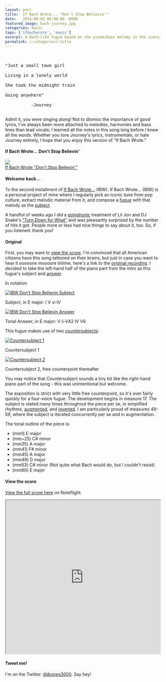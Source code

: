 ```yaml
---
layout: post
title:  If Bach Wrote... "Don't Stop Believin'"
date:   2014-08-02 00:00:00 -0600
featured_image: bach-journey.jpg
categories: music
tags: ['ifbachwrote', 'music']
excerpt: A Bach-like fugue based on the piano/bass melody in the iconic "Don't Stop Believin'" by Journey.  Recording, score and analysis within.
permalink: /:categories/:title
---
```


<pre><br><br>"Just a small town girl<br><br>Living in a lonely world<br><br>She took the midnight train<br><br>Going anywhere"<br><br>          -Journey<br><br></pre>
<p>Admit it, you were singing along! Not to dismiss the importance of good lyrics, I've always been more attached to melodies, harmonies and bass lines than lead vocals; I learned all the notes in this song long before I knew all the words. Whether you love Journey's lyrics, instrumentals, or hate Journey entirely, I hope that you enjoy this version of "If Bach Wrote."</p><h4>If Bach Wrote... Don't Stop Believin'</h4>
<p><a href="http://jdauriemma.com/audio/mp3/001IfBachWroteDontStopBelievin.mp3"><img src="http://cdn.flaticon.com/png/256/375.png"><br>If Bach Wrote "Don't Stop Believin'"</a>
</p><h4>Welcome back...</h4>
<p>To the second installment of <a href="http://jdauriemma.com/blog/tag/if-bach-wrote/">If Bach Wrote...</a> (IBW). If Bach Wrote... (IBW) is a personal project of mine where I regularly pick an iconic tune from pop culture, extract melodic material from it, and compose a <a href="http://en.wikipedia.org/wiki/Fugue">fugue</a> with that melody as the <a href="http://jan.ucc.nau.edu/tas3/fugueanatomy.html">subject</a>.</p>
<p>A handful of weeks ago I did a <a href="http://en.wikipedia.org/wiki/Polyphony">polyphonic</a> treatment of Lil Jon and DJ Snake's <a href="http://jdauriemma.com/blog/if-bach-wrote-turn-down-for-what/">"Turn Down for What"</a> and was pleasantly surprised by the number of hits it got. People more or less had nice things to say about it, too. So, if you listened: thank you!</p>
<h4>Original</h4>
<p>First, you may want to <a href="#score">view the score</a>. I'm convinced that all American citizens have this song tattooed on their brains, but just in case you want to hear it ooooone moooore tiiiiime, here's a link to the <a href="http://grooveshark.com/#!/s/Don+t+Stop+Believin/3WbLGn?src=5">original recording</a>. I decided to take the left-hand half of the piano part from the intro as this fugue's subject and <a href="http://jan.ucc.nau.edu/tas3/fugueanatomy.html">answer</a>.
</p><p>In notation:</p>
<a href="http://jdauriemma.com/blog/wp-content/uploads/2014/08/Screen-Shot-2014-08-01-at-5.15.57-PM.png"><img alt="IBW Don't Stop Believin Subject" src="http://jdauriemma.com/blog/wp-content/uploads/2014/08/Screen-Shot-2014-08-01-at-5.15.57-PM.png"></a><p>Subject, in E major: I V vi IV</p><p>
<a href="http://jdauriemma.com/blog/wp-content/uploads/2014/08/Screen-Shot-2014-08-01-at-5.16.18-PM.png"><img alt="IBW Don't Stop Believin Answer" class="size-full wp-image-494" src="http://jdauriemma.com/blog/wp-content/uploads/2014/08/Screen-Shot-2014-08-01-at-5.16.18-PM.png"></a></p><p>Tonal Answer, in E major: V ii-V42 IV V6</p>
<p>This fugue makes use of two <a href="http://jan.ucc.nau.edu/tas3/fugueanatomy.html">countersubjects</a>:</p>
<a href="http://jdauriemma.com/blog/wp-content/uploads/2014/08/Screen-Shot-2014-08-01-at-5.25.36-PM.png"><img alt="Countersubject 1" src="http://jdauriemma.com/blog/wp-content/uploads/2014/08/Screen-Shot-2014-08-01-at-5.25.36-PM.png"></a><p>Countersubject 1</p>
<a href="http://jdauriemma.com/blog/wp-content/uploads/2014/08/Screen-Shot-2014-08-01-at-5.25.55-PM.png"><img alt="Countersubject 2" src="http://jdauriemma.com/blog/wp-content/uploads/2014/08/Screen-Shot-2014-08-01-at-5.25.55-PM.png"></a><p>Countersubject 2, free counterpoint thereafter</p>
<p>You may notice that Countersubject sounds a tiny bit like the right-hand piano part of the song - this was unintentional but welcome.</p>
<p>The exposition is strict with very little free counterpoint, so it's over fairly quickly for a four-voice fugue. The development begins in measure 17. The subject is stated many times throughout the piece per se, in simplified rhythms, <a href="http://composerstoolbox.wordpress.com/2011/09/26/tool-17-augmentation-and-diminution/">augmented</a>, and <a href="http://en.wikipedia.org/wiki/Inversion_(music)">inverted</a>. I am particularly proud of measures 49-59, where the subject is iterated concurrently per se and in augmentation.</p>
<p>The tonal outline of the piece is:</p>
<ul><li>(mm1) E major</li>
<li>(mm~25) C# minor</li>
<li>(mm35) A major</li>
<li>(mm41) F# minor</li>
<li>(mm45) A major</li>
<li>(mm49) D major</li>
<li>(mm53) C# minor (Not quite what Bach would do, but I couldn't resist)
</li><li>(mm60) E major</li>
</ul><div id="score"><h4>View the score</h4><p><a href="http://www.noteflight.com/scores/view/19e01ff4d09ce892f791521745374d2d004f6197">View the full score here</a> on Noteflight.</p><iframe src="http://www.noteflight.com/embed/19e01ff4d09ce892f791521745374d2d004f6197?scale=1" style="width:100%;height:500px"></iframe></div>
<h4>Tweet me!</h4>
<p>I'm on the Twitter: <a href="https://twitter.com/jbones3000">@jbones3000</a>. Say hey!</p></p>

